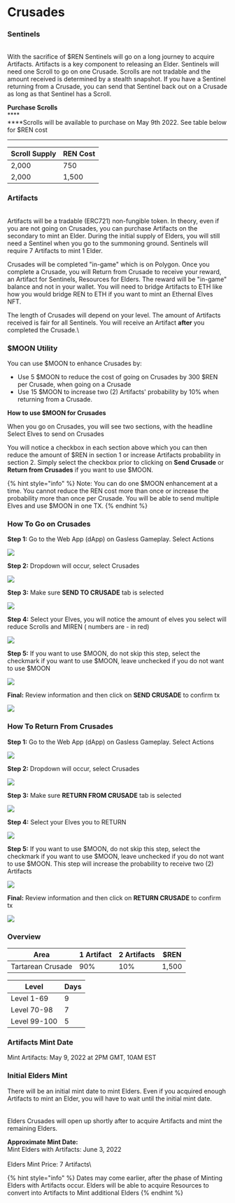 # Crusades

### **Sentinels**

\
With the sacrifice of $REN Sentinels will go on a long journey to acquire Artifacts.  Artifacts is a key component to releasing an Elder. Sentinels will need one Scroll to go on one Crusade.  Scrolls are not tradable and the amount received is determined by a stealth snapshot. If you have a Sentinel returning from a Crusade, you can send that Sentinel back out on a Crusade as long as that Sentinel has a Scroll. &#x20;

**Purchase Scrolls**\
****\
****Scrolls will be available to purchase on May 9th 2022.  See table below for $REN cost

****

| Scroll Supply | REN Cost |
| ------------- | -------- |
| 2,000         | 750      |
| 2,000         | 1,500    |



### **Artifacts**&#x20;

\
Artifacts will be a tradable (ERC721) non-fungible token. In theory, even if you are not going on Crusades, you can purchase Artifacts on the secondary to mint an Elder.  During the initial supply of Elders, you will still need a Sentinel when you go to the summoning ground.  Sentinels will require 7 Artifacts to mint 1 Elder.&#x20;

Crusades will be completed "in-game" which is on Polygon.  Once you complete a Crusade, you will Return from Crusade to receive your reward, an Artifact for Sentinels, Resources for Elders.  The reward will be "in-game" balance and not in your wallet.   You will need to bridge Artifacts to ETH like how you would bridge REN to ETH if you want to mint an Ethernal Elves NFT. &#x20;

The length of Crusades will depend on your level.  The amount of Artifacts received is fair for all Sentinels.  You will receive an Artifact **after** you completed the Crusade.\


### **$MOON Utility**

You can use $MOON to enhance Crusades by:

* Use 5 $MOON to reduce the cost of going on Crusades by 300 $REN per Crusade, when going on a Crusade
* Use 15 $MOON to increase two (2) Artifacts' probability by 10% when returning from a Crusade.

**How to use $MOON for Crusades**

When you go on Crusades, you will see two sections, with the headline Select Elves to send on Crusades&#x20;

You will notice a checkbox in each section above which you can then reduce the amount of $REN in section 1 or increase Artifacts probability in section 2.  Simply select the checkbox prior to clicking on **Send Crusade** or **Return from Crusades** if you want to use $MOON.

{% hint style="info" %}
Note: You can do one $MOON enhancement at a time. You cannot reduce the REN cost more than once or increase the probability more than once per Crusade. You will be able to send multiple Elves and use $MOON in one TX.
{% endhint %}

### **How To Go on Crusades**

**Step 1:** Go to the Web App (dApp) on Gasless Gameplay.  Select Actions

![](../.gitbook/assets/Step1Crusades.png)



**Step 2:** Dropdown will occur, select Crusades

![](../.gitbook/assets/Step2Crusades.png)



**Step 3:**  Make sure **SEND TO CRUSADE** tab is selected

![](../.gitbook/assets/Step0Crusades.png)

**Step 4:** Select your Elves, you will notice the amount of elves you select will reduce Scrolls and MIREN ( numbers are - in red)

![](../.gitbook/assets/Step3SelectElves.png)



**Step 5:** If you want to use $MOON, do not skip this step, select the checkmark if you want to use $MOON, leave unchecked if you do not want to use $MOON

![](../.gitbook/assets/Step4UseMOON.png)



**Final:** Review information and then click on **SEND CRUSADE** to confirm tx

![](<../.gitbook/assets/Send Crusades.png>)

### **How To Return From Crusades**

**Step 1:** Go to the Web App (dApp) on Gasless Gameplay.  Select Actions

![](../.gitbook/assets/Step1Crusades.png)

**Step 2:** Dropdown will occur, select Crusades

![](../.gitbook/assets/Step2Crusades.png)



**Step 3:**  Make sure **RETURN FROM CRUSADE** tab is selected

![](../.gitbook/assets/Step1ReturnFromCrusades.png)

**Step 4:** Select your Elves you to RETURN

![](../.gitbook/assets/ReturnFromCrusades\_SelectElves.png)

**Step 5:** If you want to use $MOON, do not skip this step, select the checkmark if you want to use $MOON, leave unchecked if you do not want to use $MOON. This step will increase the probability to receive two (2) Artifacts&#x20;

![](../.gitbook/assets/ReturnFromCrusades\_UseMOON.png)

**Final:** Review information and then click on **RETURN CRUSADE** to confirm tx

![](../.gitbook/assets/ReturnFromCrusades\_Confirm.png)

### Overview

| Area              | 1 Artifact | 2 Artifacts | $REN  |
| ----------------- | ---------- | ----------- | ----- |
| Tartarean Crusade | 90%        | 10%         | 1,500 |

| Level        | Days |
| ------------ | ---- |
| Level 1-69   | 9    |
| Level 70-98  | 7    |
| Level 99-100 | 5    |

### Artifacts Mint Date

Mint Artifacts:  May 9, 2022 at 2PM GMT, 10AM EST

### **Initial Elders Mint**

There will be an initial mint date to mint Elders.  Even if you acquired enough Artifacts to mint an Elder, you will have to wait until the initial mint date.\
\
\
Elders Crusades will open up shortly after to acquire Artifacts and mint the remaining Elders.

**Approximate Mint Date:** \
Mint Elders with Artifacts: June 3, 2022\
\
Elders Mint Price: 7 Artifacts\


{% hint style="info" %}
Dates may come earlier, after the phase of Minting Elders with Artifacts occur. Elders will be able to acquire Resources to convert into Artifacts to Mint additional Elders
{% endhint %}
